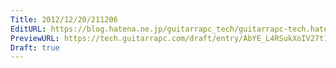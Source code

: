 ```yaml
---
Title: 2012/12/20/211206
EditURL: https://blog.hatena.ne.jp/guitarrapc_tech/guitarrapc-tech.hatenablog.com/atom/entry/6802418398340181888
PreviewURL: https://tech.guitarrapc.com/draft/entry/AbYE_L4RSukXoIV27t1Wg4VE97E
Draft: true
---
```


